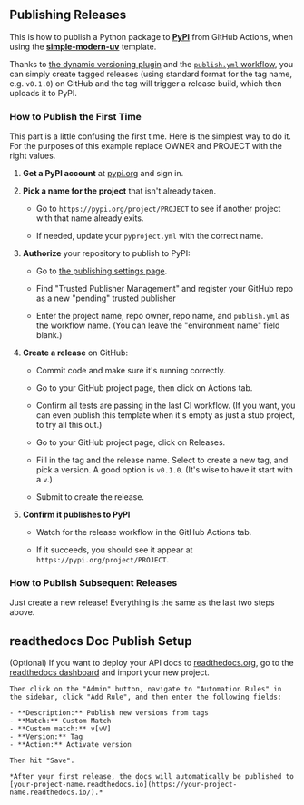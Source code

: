 ## Publishing Releases

This is how to publish a Python package to [**PyPI**](https://pypi.org/) from GitHub
Actions, when using the
[**simple-modern-uv**](https://github.com/jlevy/simple-modern-uv) template.

Thanks to [the dynamic versioning
plugin](https://github.com/ninoseki/uv-dynamic-versioning/) and the
[`publish.yml` workflow](https://github.com/jlevy/simple-modern-uv/blob/main/template/.github/workflows/publish.yml),
you can simply create tagged releases (using standard format for the tag name, e.g.
`v0.1.0`) on GitHub and the tag will trigger a release build, which then uploads it to
PyPI.

### How to Publish the First Time

This part is a little confusing the first time.
Here is the simplest way to do it.
For the purposes of this example replace OWNER and PROJECT with the right values.

1. **Get a PyPI account** at [pypi.org](https://pypi.org/) and sign in.

2. **Pick a name for the project** that isn't already taken.

   - Go to `https://pypi.org/project/PROJECT` to see if another project with that name
     already exits.

   - If needed, update your `pyproject.yml` with the correct name.

3. **Authorize** your repository to publish to PyPI:

   - Go to [the publishing settings page](https://pypi.org/manage/account/publishing/).

   - Find "Trusted Publisher Management" and register your GitHub repo as a new
     "pending" trusted publisher

   - Enter the project name, repo owner, repo name, and `publish.yml` as the workflow
     name. (You can leave the "environment name" field blank.)

4. **Create a release** on GitHub:

   - Commit code and make sure it's running correctly.

   - Go to your GitHub project page, then click on Actions tab.

   - Confirm all tests are passing in the last CI workflow.
     (If you want, you can even publish this template when it's empty as just a stub
     project, to try all this out.)

   - Go to your GitHub project page, click on Releases.

   - Fill in the tag and the release name.
     Select to create a new tag, and pick a version.
     A good option is `v0.1.0`. (It's wise to have it start with a `v`.)

   - Submit to create the release.

5. **Confirm it publishes to PyPI**

   - Watch for the release workflow in the GitHub Actions tab.

   - If it succeeds, you should see it appear at `https://pypi.org/project/PROJECT`.

### How to Publish Subsequent Releases

Just create a new release!
Everything is the same as the last two steps above.



## readthedocs Doc Publish Setup

(Optional) If you want to deploy your API docs to [readthedocs.org](https://readthedocs.org), go to the [readthedocs dashboard](https://readthedocs.org/dashboard/import/?) and import your new project.

    Then click on the "Admin" button, navigate to "Automation Rules" in the sidebar, click "Add Rule", and then enter the following fields:

    - **Description:** Publish new versions from tags
    - **Match:** Custom Match
    - **Custom match:** v[vV]
    - **Version:** Tag
    - **Action:** Activate version

    Then hit "Save".

    *After your first release, the docs will automatically be published to [your-project-name.readthedocs.io](https://your-project-name.readthedocs.io/).*
